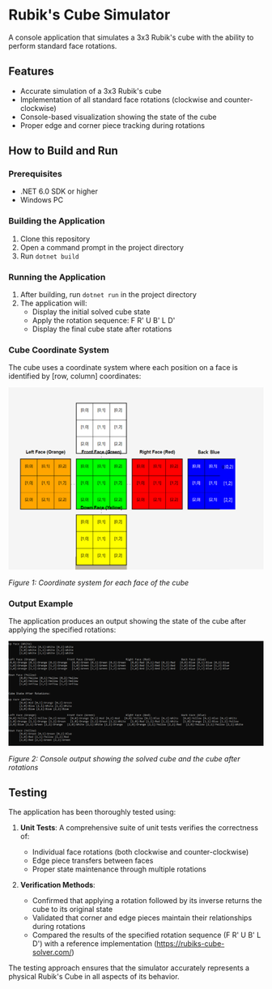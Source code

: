 # Rubik's Cube Simulator

A console application that simulates a 3x3 Rubik's cube with the ability to perform standard face rotations.



## Features

- Accurate simulation of a 3x3 Rubik's cube
- Implementation of all standard face rotations (clockwise and counter-clockwise)
- Console-based visualization showing the state of the cube
- Proper edge and corner piece tracking during rotations
  
## How to Build and Run

### Prerequisites
- .NET 6.0 SDK or higher
- Windows PC

### Building the Application
1. Clone this repository
2. Open a command prompt in the project directory
3. Run `dotnet build`

### Running the Application
1. After building, run `dotnet run` in the project directory
2. The application will:
   - Display the initial solved cube state
   - Apply the rotation sequence: F R' U B' L D'
   - Display the final cube state after rotations
  ### Cube Coordinate System

The cube uses a coordinate system where each position on a face is identified by [row, column] coordinates:

![Cube Coordinate System](cube_coordinates.png.png)

*Figure 1: Coordinate system for each face of the cube*

### Output Example

The application produces an output showing the state of the cube after applying the specified rotations:

![Cube Output](cube_output.png)

*Figure 2: Console output showing the solved cube and the cube after rotations*

## Testing

The application has been thoroughly tested using:

1. **Unit Tests**: A comprehensive suite of unit tests verifies the correctness of:
   - Individual face rotations (both clockwise and counter-clockwise)
   - Edge piece transfers between faces
   - Proper state maintenance through multiple rotations

2. **Verification Methods**:
   - Confirmed that applying a rotation followed by its inverse returns the cube to its original state
   - Validated that corner and edge pieces maintain their relationships during rotations
   - Compared the results of the specified rotation sequence (F R' U B' L D') with a reference implementation (https://rubiks-cube-solver.com/)

The testing approach ensures that the simulator accurately represents a physical Rubik's Cube in all aspects of its behavior.
